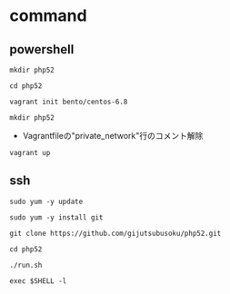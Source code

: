 # command

## powershell

`mkdir php52`

`cd php52`

`vagrant init bento/centos-6.8`

`mkdir php52`

- Vagrantfileの"private_network"行のコメント解除

`vagrant up`

## ssh

`sudo yum -y update`

`sudo yum -y install git`

`git clone https://github.com/gijutsubusoku/php52.git`

`cd php52`

`./run.sh`

`exec $SHELL -l`
